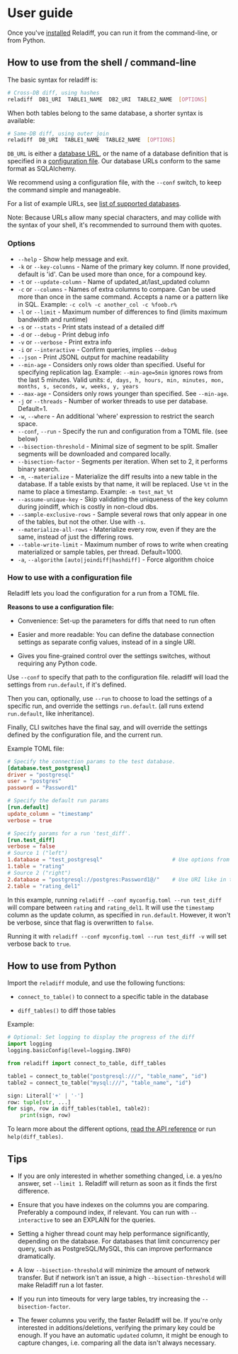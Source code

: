 # User guide

Once you've [installed](https://reladiff.readthedocs.io/en/latest/install.html) Reladiff, you can run it from the command-line, or from Python.

## How to use from the shell / command-line

The basic syntax for reladiff is:

```bash
# Cross-DB diff, using hashes
reladiff  DB1_URI  TABLE1_NAME  DB2_URI  TABLE2_NAME  [OPTIONS]
```

When both tables belong to the same database, a shorter syntax is available:

```bash
# Same-DB diff, using outer join
reladiff  DB_URI  TABLE1_NAME  TABLE2_NAME  [OPTIONS]
```

`DB_URL` is either a [database URL](supported-databases.md), or the name of a database definition that is specified in a [configuration file](https://reladiff.readthedocs.io/en/latest/how-to-use.html#how-to-use-with-a-configuration-file). Our database URLs conform to the same format as SQLAlchemy.

We recommend using a configuration file, with the ``--conf`` switch, to keep the command simple and manageable.

For a list of example URLs, see [list of supported databases](supported-databases.md).

Note: Because URLs allow many special characters, and may collide with the syntax of your shell,
it's recommended to surround them with quotes.

### Options

  - `--help` - Show help message and exit.
  - `-k` or `--key-columns` - Name of the primary key column. If none provided, default is 'id'. Can be used more than once, for a compound key.
  - `-t` or `--update-column` - Name of updated_at/last_updated column
  - `-c` or `--columns` - Names of extra columns to compare.  Can be used more than once in the same command.
                          Accepts a name or a pattern like in SQL.
                          Example: `-c col% -c another_col -c %foob.r%`
  - `-l` or `--limit` - Maximum number of differences to find (limits maximum bandwidth and runtime)
  - `-s` or `--stats` - Print stats instead of a detailed diff
  - `-d` or `--debug` - Print debug info
  - `-v` or `--verbose` - Print extra info
  - `-i` or `--interactive` - Confirm queries, implies `--debug`
  - `--json` - Print JSONL output for machine readability
  - `--min-age` - Considers only rows older than specified. Useful for specifying replication lag.
                  Example: `--min-age=5min` ignores rows from the last 5 minutes.
                  Valid units: `d, days, h, hours, min, minutes, mon, months, s, seconds, w, weeks, y, years`
  - `--max-age` - Considers only rows younger than specified. See `--min-age`.
  - `-j` or `--threads` - Number of worker threads to use per database. Default=1.
  - `-w`, `--where` - An additional 'where' expression to restrict the search space.
  - `--conf`, `--run` - Specify the run and configuration from a TOML file. (see below)
  - `--bisection-threshold` - Minimal size of segment to be split. Smaller segments will be downloaded and compared locally.
  - `--bisection-factor` - Segments per iteration. When set to 2, it performs binary search.
  - `-m`, `--materialize` - Materialize the diff results into a new table in the database.
                            If a table exists by that name, it will be replaced.
                            Use `%t` in the name to place a timestamp.
                            Example: `-m test_mat_%t`
  - `--assume-unique-key` - Skip validating the uniqueness of the key column during joindiff, which is costly in non-cloud dbs.
  - `--sample-exclusive-rows` - Sample several rows that only appear in one of the tables, but not the other. Use with `-s`.
  - `--materialize-all-rows` -  Materialize every row, even if they are the same, instead of just the differing rows.
  - `--table-write-limit` - Maximum number of rows to write when creating materialized or sample tables, per thread. Default=1000.
  - `-a`, `--algorithm` `[auto|joindiff|hashdiff]` - Force algorithm choice



### How to use with a configuration file

Reladiff lets you load the configuration for a run from a TOML file.

**Reasons to use a configuration file:**

- Convenience: Set-up the parameters for diffs that need to run often

- Easier and more readable: You can define the database connection settings as separate config values, instead of in a single URI.

- Gives you fine-grained control over the settings switches, without requiring any Python code.

Use `--conf` to specify that path to the configuration file. reladiff will load the settings from `run.default`, if it's defined.

Then you can, optionally, use `--run` to choose to load the settings of a specific run, and override the settings `run.default`. (all runs extend `run.default`, like inheritance).

Finally, CLI switches have the final say, and will override the settings defined by the configuration file, and the current run.

Example TOML file:

```toml
# Specify the connection params to the test database.
[database.test_postgresql]
driver = "postgresql"
user = "postgres"
password = "Password1"

# Specify the default run params
[run.default]
update_column = "timestamp"
verbose = true

# Specify params for a run 'test_diff'.
[run.test_diff]
verbose = false
# Source 1 ("left")
1.database = "test_postgresql"                      # Use options from database.test_postgresql
1.table = "rating"
# Source 2 ("right")
2.database = "postgresql://postgres:Password1@/"    # Use URI like in the CLI
2.table = "rating_del1"
```

In this example, running `reladiff --conf myconfig.toml --run test_diff` will compare between `rating` and `rating_del1`.
It will use the `timestamp` column as the update column, as specified in `run.default`. However, it won't be verbose, since that
flag is overwritten to `false`.

Running it with `reladiff --conf myconfig.toml --run test_diff -v` will set verbose back to `true`.


## How to use from Python

Import the `reladiff` module, and use the following functions:

- `connect_to_table()` to connect to a specific table in the database

- `diff_tables()` to diff those tables


Example:

```python
# Optional: Set logging to display the progress of the diff
import logging
logging.basicConfig(level=logging.INFO)

from reladiff import connect_to_table, diff_tables

table1 = connect_to_table("postgresql:///", "table_name", "id")
table2 = connect_to_table("mysql:///", "table_name", "id")

sign: Literal['+' | '-']
row: tuple[str, ...]
for sign, row in diff_tables(table1, table2):
    print(sign, row)
```

To learn more about the different options, [read the API reference](https://reladiff.readthedocs.io/en/latest/python-api.html) or run `help(diff_tables)`.


## Tips

- If you are only interested in whether something changed, i.e. a yes/no answer, set `--limit 1`. Reladiff will return as soon as it finds the first difference.

- Ensure that you have indexes on the columns you are comparing. Preferably a compound index, if relevant. You can run with `--interactive` to see an EXPLAIN for the queries.

- Setting a higher thread count may help performance significantly, depending on the database. For databases that limit concurrency per query, such as PostgreSQL/MySQL, this can improve performance dramatically.

- A low `--bisection-threshold` will minimize the amount of network transfer. But if network isn't an issue, a high `--bisection-threshold` will make Reladiff run a lot faster.

- If you run into timeouts for very large tables, try increasing the `--bisection-factor`.

- The fewer columns you verify, the faster Reladiff will be. If you're only interested in additions/deletions, verifying the primary key could be enough. If you have an automatic `updated` column, it might be enough to capture changes, i.e. comparing all the data isn't always necessary.
